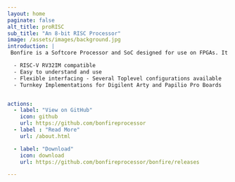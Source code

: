 ```yaml
---
layout: home
paginate: false
alt_title: proRISC
sub_title: "An 8-bit RISC Processor"
image: /assets/images/background.jpg
introduction: |
 Bonfire is a Softcore Processor and SoC designed for use on FPGAs. It is targeted to be "ready-to-use" on Low-Cost FPGA Boards. An implementation of eLua makes the resulting systems easy to use and self-contained

  - RISC-V RV32IM compatible
  - Easy to understand and use
  - Flexible interfacing - Several Toplevel configurations available
  - Turnkey Implementations for Digilent Arty and Papilio Pro Boards


actions:
  - label: "View on GitHub"
    icon: github
    url: https://github.com/bonfireprocessor
  - label : "Read More"
    url: /about.html

  - label: "Download"
    icon: download
    url: https://github.com/bonfireprocessor/bonfire/releases    

---
```

